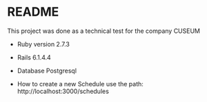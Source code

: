 # README

This project was done as a technical test for the company CUSEUM

* Ruby version 2.7.3

* Rails 6.1.4.4

* Database Postgresql 
 
* How to create a new Schedule use the path: http://localhost:3000/schedules

